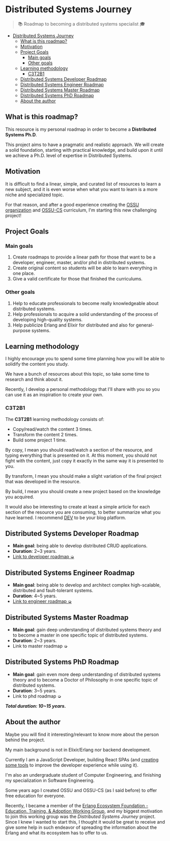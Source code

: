 # Distributed Systems Journey

> 📚 Roadmap to becoming a distributed systems specialist 🎓

- [Distributed Systems Journey](#distributed-systems-journey)
  - [What is this roadmap?](#what-is-this-roadmap)
  - [Motivation](#motivation)
  - [Project Goals](#project-goals)
    - [Main goals](#main-goals)
    - [Other goals](#other-goals)
  - [Learning methodology](#learning-methodology)
    - [C3T2B1](#c3t2b1)
  - [Distributed Systems Developer Roadmap](#distributed-systems-developer-roadmap)
  - [Distributed Systems Engineer Roadmap](#distributed-systems-engineer-roadmap)
  - [Distributed Systems Master Roadmap](#distributed-systems-master-roadmap)
  - [Distributed Systems PhD Roadmap](#distributed-systems-phd-roadmap)
  - [About the author](#about-the-author)

## What is this roadmap?

This resource is my personal roadmap in order to become a **Distributed Systems Ph.D**.

This project aims to have a pragmatic and realistic approach. We will create a solid foundation, starting with practical knowledge, and build upon it until we achieve a Ph.D. level of expertise in Distributed Systems.

## Motivation

It is difficult to find a linear, simple, and curated list of resources to learn a new subject, and it is even worse when what you want to learn is a more niche and specialized topic.

For that reason, and after a good experience creating the [OSSU organization](https://github.com/ossu) and [OSSU-CS](https://github.com/ossu/computer-science) curriculum, I'm starting this new challenging project!

## Project Goals

### Main goals

1. Create roadmaps to provide a linear path for those that want to be a developer, engineer, master, and/or phd in distributed systems.
1. Create original content so students will be able to learn everything in one place.
1. Give a valid certificate for those that finished the curriculums.

### Other goals

1. Help to educate professionals to become really knowledgeable about distributed systems.
1. Help professionals to acquire a solid understanding of the process of developing high-quality systems.
1. Help publicize Erlang and Elixir for distributed and also for general-purpose systems.

## Learning methodology

I highly encourage you to spend some time planning how you will be able to solidify the content you study.

We have a bunch of resources about this topic, so take some time to research and think about it.

Recently, I develop a personal methodology that I'll share with you so you can use it as an inspiration to create your own.

### C3T2B1

The **C3T2B1** learning methodology consists of:

- Copy/read/watch the content 3 times.
- Transform the content 2 times.
- Build some project 1 time.

By copy, I mean you should read/watch a section of the resource, and typing everything that is presented on it. At this moment, you should not fight with the content, just copy it exactly in the same way it is presented to you.

By transform, I mean you should make a slight variation of the final project that was developed in the resource.

By build, I mean you should create a new project based on the knowledge you acquired.

It would also be interesting to create at least a simple article for each section of the resource you are consuming, to better summarize what you have learned. I recommend [DEV](dev.to) to be your blog platform.

## Distributed Systems Developer Roadmap

- **Main goal**: being able to develop distributed CRUD applications.
- **Duration**: 2~3 years.
- [Link to developer roadmap ➭](/developer-roadmap/README.md)

## Distributed Systems Engineer Roadmap

- **Main goal**: being able to develop and architect complex high-scalable, distributed and fault-tolerant systems.
- **Duration**: 4~5 years.
- [Link to engineer roadmap ➭](engineer-roadmap/README.md)

## Distributed Systems Master Roadmap

- **Main goal**: gain deep understanding of distributed systems theory and to become a master in one specific topic of distributed systems.
- **Duration**: 2~3 years.
- Link to master roadmap ➭

## Distributed Systems PhD Roadmap

- **Main goal**: gain even more deep understanding of distributed systems theory and to become a Doctor of Philosophy in one specific topic of distributed systems.
- **Duration**: 3~5 years.
- Link to phd roadmap ➭

***Total duration: 10~15 years.***

## About the author

Maybe you will find it interesting/relevant to know more about the person behind the project.

My main background is not in Elixir/Erlang nor backend development.

Currently I am a JavaScript Developer, building React SPAs (and [creating](https://github.com/ericdouglas/onli-reducer) [some tools](https://github.com/ericdouglas/abstract-state) to improve the developer experience while using it).

I'm also an undergraduate student of Computer Engineering, and finishing my specialization in Software Engineering.

Some years ago I created OSSU and OSSU-CS (as I said before) to offer free education for everyone.

Recently, I became a member of the [Erlang Ecosystem Foundation - Education, Training, & Adoption Working Group](https://erlef.org/wg/education), and my biggest motivation to join this working group was the _Distributed Systems Journey_ project. Since I knew I wanted to start this, I thought it would be great to receive and give some help in such endeavor of spreading the information about the Erlang and what its ecosystem has to offer to us.
